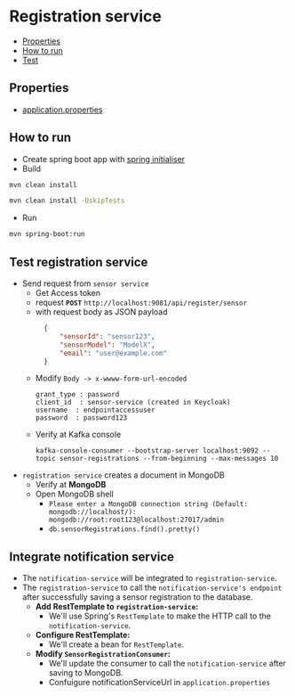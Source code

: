 # Registration service
- [Properties](#properties)
- [How to run](#how-to-run)
- [Test](#test)
## Properties
- [application.properties](src/main/resources/application.properties)
## How to run
- Create spring boot app with [spring initialiser](https://start.spring.io/)
- Build 
```bash
mvn clean install

mvn clean install -DskipTests
```
- Run
```bash
mvn spring-boot:run
```

## Test registration service
- Send request from `sensor service`
  - Get Access token
  - request **`POST`** `http://localhost:9081/api/register/sensor`
  - with request body as JSON payload
    ```json
      {
          "sensorId": "sensor123",
          "sensorModel": "ModelX",
          "email": "user@example.com"
      }
    ```
  - Modify `Body -> x-wwww-form-url-encoded`
    ```
    grant_type : password
    client_id  : sensor-service (created in Keycloak)
    username  : endpointaccessuser
    password  : password123
    ```
  - Verify at Kafka console
    ```
    kafka-console-consumer --bootstrap-server localhost:9092 --topic sensor-registrations --from-beginning --max-messages 10  
    ```
- `registration service` creates a document in MongoDB
  - Verify at **MongoDB**
  - Open MongoDB shell
    - `Please enter a MongoDB connection string (Default: mongodb://localhost/): mongodb://root:root123@localhost:27017/admin`
    - `db.sensorRegistrations.find().pretty()`

## Integrate notification service
- The `notification-service` will be integrated to `registration-service`. 
- The `registration-service` to call the `notification-service's endpoint` after successfully saving a sensor registration to the database.
  - **Add RestTemplate to `registration-service`:** 
    - We'll use Spring's `RestTemplate` to make the HTTP call to the `notification-service`.
  - **Configure RestTemplate:** 
    - We'll create a bean for `RestTemplate`.
  - **Modify `SensorRegistrationConsumer`:** 
    - We'll update the consumer to call the `notification-service` after saving to MongoDB.
    - Confuigure notificationServiceUrl in `application.properties`
